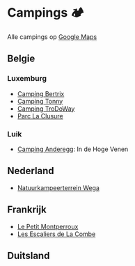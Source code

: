 # Campings :camping:
Alle campings op [Google Maps](https://goo.gl/maps/dnb5gT7vBbji5F5i6)
## Belgie
### Luxemburg
* [Camping Bertrix](https://www.campingbertrix.be)
* [Camping Tonny](https://www.campingtonny.be)
* [Camping TroDoWay](https://www.trodoway.be)
* [Parc La Clusure](https://www.parclaclusure.be)
### Luik
* [Camping Anderegg](http://www.campinganderegg.be): In de Hoge Venen

## Nederland
* [Natuurkampeerterrein Wega](https://www.natuurkampeerterreinweert.nl)

## Frankrijk
* [Le Petit Montperroux](https://www.lepetitmontperroux.com)
* [Les Escaliers de La Combe](https://www.lesescaliers.com)
## Duitsland
